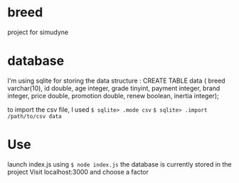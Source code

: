 # breed
project for simudyne


# database

I'm using sqlite for storing the data
structure :
CREATE TABLE data (
breed varchar(10),
id double,
age integer,
grade tinyint,
payment integer,
brand integer,
price double,
promotion double,
renew boolean,
inertia integer);

to import the csv file, I used
`$ sqlite> .mode csv`
`$ sqlite> .import /path/to/csv data`

# Use

launch index.js using `$ node index.js`
the database is currently stored in the project
Visit localhost:3000 and choose a factor 
